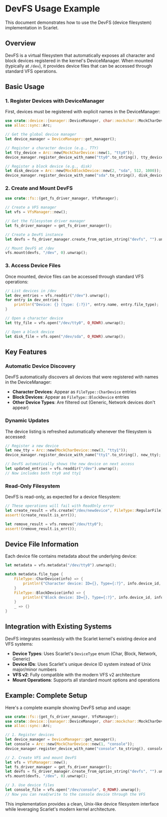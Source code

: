 # DevFS Usage Example

This document demonstrates how to use the DevFS (device filesystem) implementation in Scarlet.

## Overview

DevFS is a virtual filesystem that automatically exposes all character and block devices registered in the kernel's DeviceManager. When mounted (typically at `/dev`), it provides device files that can be accessed through standard VFS operations.

## Basic Usage

### 1. Register Devices with DeviceManager

First, devices must be registered with explicit names in the DeviceManager:

```rust
use crate::device::{manager::DeviceManager, char::mockchar::MockCharDevice, block::mockblk::MockBlockDevice};
use alloc::sync::Arc;

// Get the global device manager
let device_manager = DeviceManager::get_manager();

// Register a character device (e.g., TTY)
let tty_device = Arc::new(MockCharDevice::new(1, "tty0"));
device_manager.register_device_with_name("tty0".to_string(), tty_device);

// Register a block device (e.g., disk)  
let disk_device = Arc::new(MockBlockDevice::new(2, "sda", 512, 1000));
device_manager.register_device_with_name("sda".to_string(), disk_device);
```

### 2. Create and Mount DevFS

```rust
use crate::fs::{get_fs_driver_manager, VfsManager};

// Create a VFS manager
let vfs = VfsManager::new();

// Get the filesystem driver manager
let fs_driver_manager = get_fs_driver_manager();

// Create a DevFS instance
let devfs = fs_driver_manager.create_from_option_string("devfs", "").unwrap();

// Mount DevFS at /dev
vfs.mount(devfs, "/dev", 0).unwrap();
```

### 3. Access Device Files

Once mounted, device files can be accessed through standard VFS operations:

```rust
// List devices in /dev
let dev_entries = vfs.readdir("/dev").unwrap();
for entry in dev_entries {
    println!("Device: {} (type: {:?})", entry.name, entry.file_type);
}

// Open a character device
let tty_file = vfs.open("/dev/tty0", O_RDWR).unwrap();

// Open a block device
let disk_file = vfs.open("/dev/sda", O_RDWR).unwrap();
```

## Key Features

### Automatic Device Discovery

DevFS automatically discovers all devices that were registered with names in the DeviceManager:

- **Character Devices**: Appear as `FileType::CharDevice` entries
- **Block Devices**: Appear as `FileType::BlockDevice` entries
- **Other Device Types**: Are filtered out (Generic, Network devices don't appear)

### Dynamic Updates

The device listing is refreshed automatically whenever the filesystem is accessed:

```rust
// Register a new device
let new_tty = Arc::new(MockCharDevice::new(3, "tty1"));
device_manager.register_device_with_name("tty1".to_string(), new_tty);

// DevFS automatically shows the new device on next access
let updated_entries = vfs.readdir("/dev").unwrap();
// Now includes both tty0 and tty1
```

### Read-Only Filesystem

DevFS is read-only, as expected for a device filesystem:

```rust
// These operations will fail with ReadOnly error
let create_result = vfs.create("/dev/newdevice", FileType::RegularFile);
assert!(create_result.is_err());

let remove_result = vfs.remove("/dev/tty0");
assert!(remove_result.is_err());
```

## Device File Information

Each device file contains metadata about the underlying device:

```rust
let metadata = vfs.metadata("/dev/tty0").unwrap();

match metadata.file_type {
    FileType::CharDevice(info) => {
        println!("Character device: ID={}, Type={:?}", info.device_id, info.device_type);
    }
    FileType::BlockDevice(info) => {
        println!("Block device: ID={}, Type={:?}", info.device_id, info.device_type);
    }
    _ => {}
}
```

## Integration with Existing Systems

DevFS integrates seamlessly with the Scarlet kernel's existing device and VFS systems:

- **Device Types**: Uses Scarlet's `DeviceType` enum (Char, Block, Network, Generic)
- **Device IDs**: Uses Scarlet's unique device ID system instead of Unix major/minor numbers
- **VFS v2**: Fully compatible with the modern VFS v2 architecture
- **Mount Operations**: Supports all standard mount options and operations

## Example: Complete Setup

Here's a complete example showing DevFS setup and usage:

```rust
use crate::fs::{get_fs_driver_manager, VfsManager};
use crate::device::{manager::DeviceManager, char::mockchar::MockCharDevice};
use alloc::sync::Arc;

// 1. Register devices
let device_manager = DeviceManager::get_manager();
let console = Arc::new(MockCharDevice::new(1, "console"));
device_manager.register_device_with_name("console".to_string(), console);

// 2. Create VFS and mount DevFS
let vfs = VfsManager::new();
let fs_driver_manager = get_fs_driver_manager();
let devfs = fs_driver_manager.create_from_option_string("devfs", "").unwrap();
vfs.mount(devfs, "/dev", 0).unwrap();

// 3. Use device files
let console_file = vfs.open("/dev/console", O_RDWR).unwrap();
// Now you can read/write to the console device through the VFS
```

This implementation provides a clean, Unix-like device filesystem interface while leveraging Scarlet's modern kernel architecture.